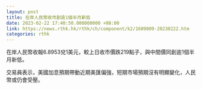 ```yaml
---
layout: post
title: 在岸人民幣收市創逾1個半月新低
date: 2023-02-22 17:40:50.000000000 +08:00
link: https://news.rthk.hk/rthk/ch/component/k2/1689009-20230222.htm
categories: rthk
---
```


在岸人民幣收報6.8953兌1美元，較上日收市價跌219點子，與中間價同創逾1個半月新低。

交易員表示，美國加息預期帶動近期美匯偏強，短期市場預期沒有明顯變化，人民幣或仍會受壓。
